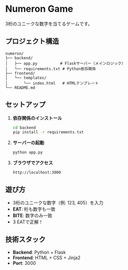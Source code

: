 # Numeron Game

3桁のユニークな数字を当てるゲームです。

## プロジェクト構造

```
numeron/
├── backend/
│   ├── app.py          # Flaskサーバー（メインロジック）
│   └── requirements.txt # Python依存関係
├── frontend/
│   └── templates/
│       └── index.html   # HTMLテンプレート
└── README.md
```

## セットアップ

1. **依存関係のインストール**
   ```bash
   cd backend
   pip install -r requirements.txt
   ```

2. **サーバーの起動**
   ```bash
   python app.py
   ```

3. **ブラウザでアクセス**
   ```
   http://localhost:3000
   ```

## 遊び方

- 3桁のユニークな数字（例: 123, 405）を入力
- **EAT**: 桁も数字も一致
- **BITE**: 数字のみ一致
- 3 EATで正解！

## 技術スタック

- **Backend**: Python + Flask
- **Frontend**: HTML + CSS + Jinja2
- **Port**: 3000 